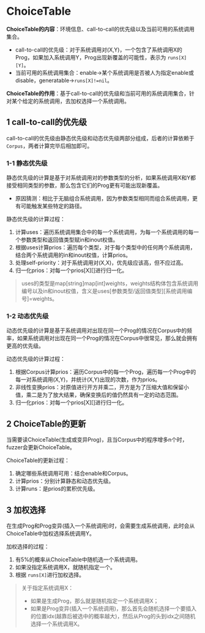 # ChoiceTable

**ChoiceTable的内容**：环境信息、call-to-call的优先级以及当前可用的系统调用集合。

* call-to-call的优先级：对于系统调用对(X,Y)，一个包含了系统调用X的Prog，如果加入系统调用Y，Prog出现新覆盖的可能性，表示为 `runs[X][Y]`。
* 当前可用的系统调用集合：enable->某个系统调用是否被人为指定enable或disable，generatable->`runs[X]!=nil`。

**ChoiceTable的作用**：基于call-to-call的优先级和当前可用的系统调用集合，针对某个给定的系统调用，去加权选择一个系统调用。

## 1 call-to-call的优先级

call-to-call的优先级由静态优先级和动态优先级两部分组成，后者的计算依赖于 `Corpus`，两者计算完毕后相加即可。

### 1-1 静态优先级

静态优先级的计算是基于对系统调用对的参数类型的分析，如果系统调用X和Y都接受相同类型的参数，那么包含它们的Prog更有可能出现新覆盖。

* 原因猜测：相比于无脑组合系统调用，因为参数类型相同而组合系统调用，更有可能触发某些特定的路径。

静态优先级的计算过程：

1. 计算uses：遍历系统调用集合中的每一个系统调用，为每一个系统调用的每一个参数类型和返回值类型赋in和inout权值。
2. 根据uses计算prios：遍历每个类型，对于每个类型中的任何两个系统调用，结合两个系统调用的in和inout权值，计算prios。
3. 处理self-priority：对于系统调用对(X,X)，优先级应该高，但不应过高。
4. 归一化prios：对每一个prios[X][]进行归一化。

> uses的类型是map[string]map[int]weights，weights结构体包含系统调用编号以及in和inout权值，含义是uses[参数类型/返回值类型][系统调用编号]=weights。

### 1-2 动态优先级

动态优先级的计算是基于系统调用对出现在同一个Prog的情况在Corpus中的频率，如果系统调用对出现在同一个Prog的情况在Corpus中很常见，那么就会拥有更高的优先级。

动态优先级的计算过程：

1. 根据Corpus计算prios：遍历Corpus中的每一个Prog，遍历每一个Prog中的每一对系统调用(X,Y)，并统计(X,Y)出现的次数，作为prios。
2. 非线性变换prios：对原值进行开方并乘二，开方是为了压缩大值和保留小值，乘二是为了放大结果，确保变换后的值仍然具有一定的动态范围。
3. 归一化prios：对每一个prios[X][]进行归一化。

## 2 ChoiceTable的更新

当需要读ChoiceTable(生成或变异Prog)，且当Corpus中的程序增多n个时，fuzzer会更新ChoiceTable。

ChoiceTable的更新过程：

1. 确定哪些系统调用可用：结合enable和Corpus。
2. 计算prios：分别计算静态和动态优先级。
3. 计算runs：是prios的累积优先级。

## 3 加权选择

在生成Prog和Prog变异(插入一个系统调用)时，会需要生成系统调用，此时会从ChoiceTable中加权选择系统调用Y。

加权选择的过程：

1. 有5%的概率从ChoiceTable中随机选一个系统调用。
2. 如果没指定系统调用X，就随机指定一个。
3. 根据 `runs[X]`进行加权选择。

> 关于指定系统调用X：
>
> * 如果是生成Prog，那么就是随机指定一个系统调用X；
> * 如果是Prog变异(插入一个系统调用)，那么首先会随机选择一个要插入的位置idx(越靠后被选中的概率越大)，然后从Prog的头到idx之间随机选择一个系统调用X。
